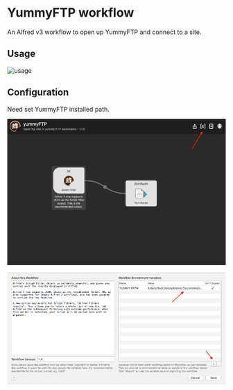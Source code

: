 
# YummyFTP workflow

An Alfred v3 workflow to open up YummyFTP and connect to a site.


## Usage

![usage](https://github.com/hellolibo/alfred-open-in-yummy/blob/master/assets/demo_usage.gif)

## Configuration

Need set YummyFTP installed path.

![configuration1](https://github.com/hellolibo/alfred-open-in-yummy/blob/master/assets/demo_set_variable1.png)

![configuration2](https://github.com/hellolibo/alfred-open-in-yummy/blob/master/assets/demo_set_variable2.png)
